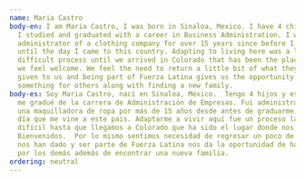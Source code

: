 ```yaml
---
name: Maria Castro
body-en: I am Maria Castro, I was born in Sinaloa, Mexico. I have 4 children and
  I studied and graduated with a career in Business Administration. I was
  administrator of a clothing company for over 15 years since before I graduated
  until the day I came to this country. Adapting to living here was a long and
  difficult process until we arrived in Colorado that has been the place where
  we feel welcome. We feel the need to return a little bit of what they have
  given to us and being part of Fuerza Latina gives us the opportunity to do
  something for others along with finding a new family.
body-es: Soy Maria Castro, nací en Sinaloa, México.  Tengo 4 hijos y estudie y
  me gradué de la carrera de Administración de Empresas. Fui administradora de
  una maquilladora de ropa por más de 15 años desde antes de graduarme hasta el
  día que me vine a este pais. Adaptarme a vivir aquí fue un proceso largo y
  difícil hasta que llegamos a Colorado que ha sido el lugar donde nos sentimos
  Bienvenidos.  Por lo mismo sentimos necesidad de regresar un poco de lo que
  nos han dado y ser parte de Fuerza Latina nos da la oportunidad de hacer algo
  por los demás además de encontrar una nueva familia.
ordering: neutral
---
```

